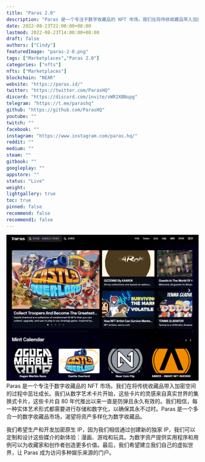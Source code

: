 ```yaml
---
title: "Paras 2.0"
description: "Paras 是一个专注于数字收藏品的 NFT 市场。我们在将传统收藏品带入加密空间的过程中茁壮成长。我们从数字艺术卡片开始，这些卡片的灵感来自真实世界的集换式卡片，这些卡片自 80 年代推出以来一直是防弹且永久有效的。"
date: 2022-08-23T22:00:00+08:00
lastmod: 2022-08-23T14:00:00+08:00
draft: false
authors: ["Cindy"]
featuredImage: "paras-2-0.png"
tags: ["Marketplaces","Paras 2.0"]
categories: ["nfts"]
nfts: ["Marketplaces"]
blockchain: "NEAR"
website: "https://paras.id/"
twitter: "https://twitter.com/ParasHQ"
discord: "https://discord.com/invite/vWR2XBNupg"
telegram: "https://t.me/parashq"
github: "https://github.com/ParasHQ"
youtube: ""
twitch: ""
facebook: ""
instagram: "https://www.instagram.com/paras.hq/"
reddit: ""
medium: ""
steam: ""
gitbook: ""
googleplay: ""
appstore: ""
status: "Live"
weight: 
lightgallery: true
toc: true
pinned: false
recommend: false
recommend1: false
---
```

![69869869](20220823160347.png)Paras 是一个专注于数字收藏品的 NFT 市场。我们在将传统收藏品带入加密空间的过程中茁壮成长。我们从数字艺术卡片开始，这些卡片的灵感来自真实世界的集换式卡片，这些卡片自 80 年代推出以来一直是防弹且永久有效的。我们相信，每一种实体艺术形式都需要进行存储和数字化，以确保其永不过时。Paras 是一个多合一的数字收藏品市场，渴望将资产多样化为数字收藏品。 

我们希望生产和开发加密原生 IP，因为我们相信通过创建新的独家 IP，我们可以定制和设计这些媒介的新体验：漫画、游戏和玩具。为数字资产提供实用程序和用例可以为收藏家和创作者创造更多价值。最后，我们希望建立我们自己的虚拟世界，让 Paras 成为访问多种娱乐来源的门户。